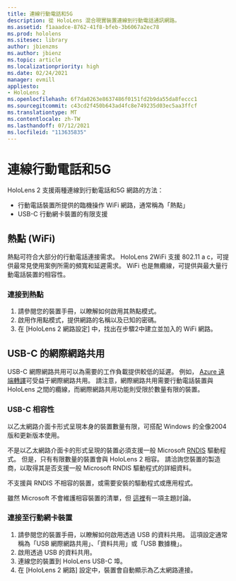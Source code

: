 ```yaml
---
title: 連線行動電話和5G
description: 從 HoloLens 混合現實裝置連線到行動電話通訊網路。
ms.assetid: f1aaadce-8762-41f8-bfeb-3b6067a2ec78
ms.prod: hololens
ms.sitesec: library
author: jbienzms
ms.author: jbienz
ms.topic: article
ms.localizationpriority: high
ms.date: 02/24/2021
manager: evmill
appliesto:
- HoloLens 2
ms.openlocfilehash: 6f7da0263e8637486f0151fd2b9da55da8feccc1
ms.sourcegitcommit: c43cd2f450b643ad4fc8e749235d03ec5aa3ffcf
ms.translationtype: MT
ms.contentlocale: zh-TW
ms.lasthandoff: 07/12/2021
ms.locfileid: "113635835"
---
```

# <a name="connect-to-cellular-and-5g"></a>連線行動電話和5G

HoloLens 2 支援兩種連線到行動電話和5G 網路的方法：

- 行動電話裝置所提供的臨機操作 WiFi 網路，通常稱為「熱點」
- USB-C 行動網卡裝置的有限支援

## <a name="hotspot-wifi"></a>熱點 (WiFi) 

熱點可符合大部分的行動電話連接需求。 HoloLens 2WiFi 支援 802.11 a c，可提供最常見使用案例所需的頻寬和延遲需求。 WiFi 也是無纜線，可提供與最大量行動電話裝置的相容性。

### <a name="connecting-to-a-hotspot"></a>連接到熱點

1. 請參閱您的裝置手冊，以瞭解如何啟用其熱點模式。
1. 啟用作用點模式，提供網路的名稱以及已知的密碼。
1. 在 [HoloLens 2 網路設定] 中，找出在步驟2中建立並加入的 WiFi 網路。

## <a name="usb-c-tethering"></a>USB-C 的網際網路共用

USB-C 網際網路共用可以為需要的工作負載提供較低的延遲。 例如， [Azure 遠端轉譯](https://azure.microsoft.com/services/remote-rendering)可受益于網際網路共用。 請注意，網際網路共用需要行動電話裝置與 HoloLens 之間的纜線，而網際網路共用功能則受限於數量有限的裝置。

### <a name="usb-c-compatibility"></a>USB-C 相容性

以乙太網路介面卡形式呈現本身的裝置數量有限，可搭配 Windows 的全像2004版和更新版本使用。

不是以乙太網路介面卡的形式呈現的裝置必須支援一般 Microsoft [RNDIS](/windows-hardware/drivers/network/overview-of-remote-ndis--rndis-) 驅動程式。 但是，只有有限數量的裝置會與 HoloLens 2 相容。 請洽詢您裝置的製造商，以取得其是否支援一般 Microsoft RNDIS 驅動程式的詳細資料。

不支援與 RNDIS 不相容的裝置，或需要安裝的驅動程式或應用程式。

雖然 Microsoft 不會維護相容裝置的清單，但 [這裡](https://aka.ms/HLCommunityCell)有一項主題討論。

### <a name="connecting-to-a-tethered-device"></a>連接至行動網卡裝置

1. 請參閱您的裝置手冊，以瞭解如何啟用透過 USB 的資料共用。 這項設定通常稱為「USB 網際網路共用」、「資料共用」或「USB 數據機」。
1. 啟用透過 USB 的資料共用。
1. 連線您的裝置到 HoloLens USB-C 埠。
1. 在 [HoloLens 2 網路] 設定中，裝置會自動顯示為乙太網路連接。
